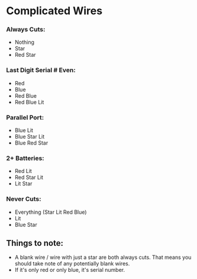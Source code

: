 # Complicated Wires

### Always Cuts:
- Nothing
- Star
- Red Star

### Last Digit Serial # Even:
- Red
- Blue
- Red Blue
- Red Blue Lit

### Parallel Port:
- Blue Lit
- Blue Star Lit
- Blue Red Star

### 2+ Batteries:
- Red Lit
- Red Star Lit
- Lit Star

### Never Cuts:
- Everything (Star Lit Red Blue)
- Lit
- Blue Star


## Things to note:
- A blank wire / wire with just a star are both always cuts. That means you should take note
of any potentially blank wires.
- If it's only red or only blue, it's serial number.